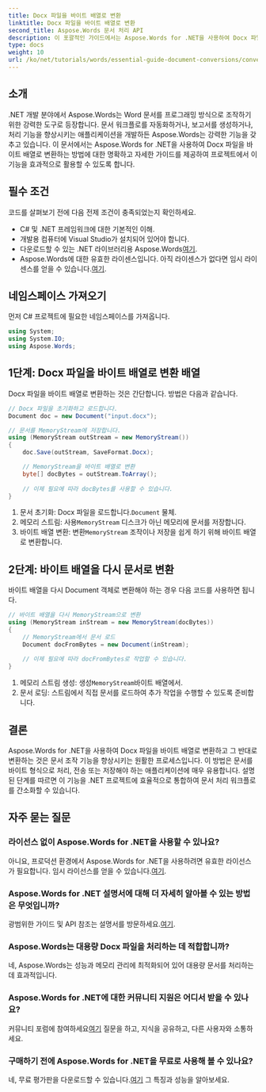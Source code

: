 ```yaml
---
title: Docx 파일을 바이트 배열로 변환
linktitle: Docx 파일을 바이트 배열로 변환
second_title: Aspose.Words 문서 처리 API
description: 이 포괄적인 가이드에서는 Aspose.Words for .NET을 사용하여 Docx 파일을 바이트 배열로 변환하고 다시 문서 객체로 변환하는 과정을 안내합니다.
type: docs
weight: 10
url: /ko/net/tutorials/words/essential-guide-document-conversions/convert-docx-to-byte-arrays/
---
```

## 소개

.NET 개발 분야에서 Aspose.Words는 Word 문서를 프로그래밍 방식으로 조작하기 위한 강력한 도구로 등장합니다. 문서 워크플로를 자동화하거나, 보고서를 생성하거나, 처리 기능을 향상시키는 애플리케이션을 개발하든 Aspose.Words는 강력한 기능을 갖추고 있습니다. 이 문서에서는 Aspose.Words for .NET을 사용하여 Docx 파일을 바이트 배열로 변환하는 방법에 대한 명확하고 자세한 가이드를 제공하여 프로젝트에서 이 기능을 효과적으로 활용할 수 있도록 합니다.

## 필수 조건

코드를 살펴보기 전에 다음 전제 조건이 충족되었는지 확인하세요.

- C# 및 .NET 프레임워크에 대한 기본적인 이해.
- 개발용 컴퓨터에 Visual Studio가 설치되어 있어야 합니다.
-  다운로드할 수 있는 .NET 라이브러리용 Aspose.Words[여기](https://releases.aspose.com/words/net/).
- Aspose.Words에 대한 유효한 라이센스입니다. 아직 라이센스가 없다면 임시 라이센스를 얻을 수 있습니다.[여기](https://purchase.conholdate.com/temporary-license/).

## 네임스페이스 가져오기

먼저 C# 프로젝트에 필요한 네임스페이스를 가져옵니다.

```csharp
using System;
using System.IO;
using Aspose.Words;
```

## 1단계: Docx 파일을 바이트 배열로 변환 배열

Docx 파일을 바이트 배열로 변환하는 것은 간단합니다. 방법은 다음과 같습니다.

```csharp
// Docx 파일을 초기화하고 로드합니다.
Document doc = new Document("input.docx");

// 문서를 MemoryStream에 저장합니다.
using (MemoryStream outStream = new MemoryStream())
{
    doc.Save(outStream, SaveFormat.Docx);

    // MemoryStream을 바이트 배열로 변환
    byte[] docBytes = outStream.ToArray();
    
    // 이제 필요에 따라 docBytes를 사용할 수 있습니다.
}
```
1.  문서 초기화: Docx 파일을 로드합니다.`Document` 물체.
2.  메모리 스트림: 사용`MemoryStream` 디스크가 아닌 메모리에 문서를 저장합니다.
3.  바이트 배열 변환: 변환`MemoryStream` 조작이나 저장을 쉽게 하기 위해 바이트 배열로 변환합니다.

## 2단계: 바이트 배열을 다시 문서로 변환

바이트 배열을 다시 Document 객체로 변환해야 하는 경우 다음 코드를 사용하면 됩니다.

```csharp
// 바이트 배열을 다시 MemoryStream으로 변환
using (MemoryStream inStream = new MemoryStream(docBytes))
{
    // MemoryStream에서 문서 로드
    Document docFromBytes = new Document(inStream);
    
    // 이제 필요에 따라 docFromBytes로 작업할 수 있습니다.
}
```
1.  메모리 스트림 생성: 생성`MemoryStream`바이트 배열에서.
2. 문서 로딩: 스트림에서 직접 문서를 로드하여 추가 작업을 수행할 수 있도록 준비합니다.

## 결론

Aspose.Words for .NET을 사용하여 Docx 파일을 바이트 배열로 변환하고 그 반대로 변환하는 것은 문서 조작 기능을 향상시키는 원활한 프로세스입니다. 이 방법은 문서를 바이트 형식으로 처리, 전송 또는 저장해야 하는 애플리케이션에 매우 유용합니다. 설명된 단계를 따르면 이 기능을 .NET 프로젝트에 효율적으로 통합하여 문서 처리 워크플로를 간소화할 수 있습니다.

## 자주 묻는 질문

### 라이선스 없이 Aspose.Words for .NET을 사용할 수 있나요?
 아니요, 프로덕션 환경에서 Aspose.Words for .NET을 사용하려면 유효한 라이선스가 필요합니다. 임시 라이선스를 얻을 수 있습니다.[여기](https://purchase.conholdate.com/temporary-license/).

### Aspose.Words for .NET 설명서에 대해 더 자세히 알아볼 수 있는 방법은 무엇입니까?
 광범위한 가이드 및 API 참조는 설명서를 방문하세요.[여기](https://reference.aspose.com/words/net/).

### Aspose.Words는 대용량 Docx 파일을 처리하는 데 적합합니까?
네, Aspose.Words는 성능과 메모리 관리에 최적화되어 있어 대용량 문서를 처리하는 데 효과적입니다.

### Aspose.Words for .NET에 대한 커뮤니티 지원은 어디서 받을 수 있나요?
 커뮤니티 포럼에 참여하세요[여기](https://forum.aspose.com/c/words/8) 질문을 하고, 지식을 공유하고, 다른 사용자와 소통하세요.

### 구매하기 전에 Aspose.Words for .NET을 무료로 사용해 볼 수 있나요?
 네, 무료 평가판을 다운로드할 수 있습니다.[여기](https://releases.aspose.com/) 그 특징과 성능을 알아보세요.